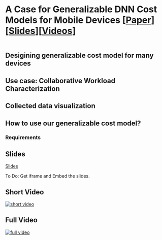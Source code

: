 # A Case for Generalizable DNN Cost Models for Mobile Devices [[Paper]()][[Slides]()][[Videos]()]
```BibTex
```
## Desigining generalizable cost model for many devices

## Use case: Collaborative Workload Characterization

## Collected data visualization

## How to use our generalizable cost model?

### Requirements

## Slides
[Slides](https://slides.com/pratyushkumarpanda/deck/fullscreen?token=QQC26kZT)

To Do: Get iframe and Embed the slides. 

## Short Video
[![short video](https://img.youtube.com/vi/fOcvznSENUU/maxresdefault.jpg)](https://youtu.be/fOcvznSENUU)

## Full Video
[![full video](https://img.youtube.com/vi/Mh1c-tNWRoc/maxresdefault.jpg)](https://youtu.be/Mh1c-tNWRoc)
